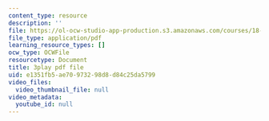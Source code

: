 ```yaml
---
content_type: resource
description: ''
file: https://ol-ocw-studio-app-production.s3.amazonaws.com/courses/18-03sc-differential-equations-fall-2011/e1351fb5ae70973298d8d84c25da5799_z-meBrqcy_I.pdf
file_type: application/pdf
learning_resource_types: []
ocw_type: OCWFile
resourcetype: Document
title: 3play pdf file
uid: e1351fb5-ae70-9732-98d8-d84c25da5799
video_files:
  video_thumbnail_file: null
video_metadata:
  youtube_id: null
---
```

